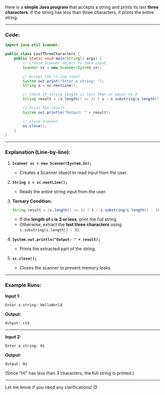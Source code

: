 Here is a **simple Java program** that accepts a string and prints its last **three characters**. If the string has less than three characters, it prints the entire string.  

---

### **Code:**
```java
import java.util.Scanner;

public class LastThreeCharacters {
    public static void main(String[] args) {
        // Create Scanner object to take input
        Scanner sc = new Scanner(System.in);

        // Accept the string input
        System.out.print("Enter a string: ");
        String s = sc.nextLine();

        // Check if string length is less than or equal to 3
        String result = (s.length() <= 3) ? s : s.substring(s.length() - 3);

        // Print the result
        System.out.println("Output: " + result);

        // Close scanner
        sc.close();
    }
}
```

---

### **Explanation (Line-by-line):**  

1. **`Scanner sc = new Scanner(System.in);`**  
   - Creates a Scanner object to read input from the user.  

2. **`String s = sc.nextLine();`**  
   - Reads the entire string input from the user.  

3. **Ternary Condition:**  
   ```java
   String result = (s.length() <= 3) ? s : s.substring(s.length() - 3);
   ```
   - If the **length of `s` is 3 or less**, print the full string.  
   - Otherwise, extract the **last three characters** using `s.substring(s.length() - 3)`.  

4. **`System.out.println("Output: " + result);`**  
   - Prints the extracted part of the string.  

5. **`sc.close();`**  
   - Closes the scanner to prevent memory leaks.  

---

### **Example Runs:**

**Input 1:**  
```
Enter a string: HelloWorld
```
**Output:**  
```
Output: rld
```

---

**Input 2:**  
```
Enter a string: Hi
```
**Output:**  
```
Output: Hi
```
(Since "Hi" has less than 3 characters, the full string is printed.)

---

Let me know if you need any clarifications! 😊
